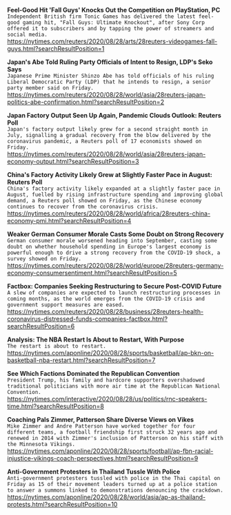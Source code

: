 **Feel-Good Hit 'Fall Guys' Knocks Out the Competition on PlayStation, PC**\
`Independent British firm Tonic Games has delivered the latest feel-good gaming hit, "Fall Guys: Ultimate Knockout", after Sony Corp offered it to subscribers and by tapping the power of streamers and social media.`\
https://nytimes.com/reuters/2020/08/28/arts/28reuters-videogames-fall-guys.html?searchResultPosition=1

**Japan's Abe Told Ruling Party Officials of Intent to Resign, LDP's Seko Says**\
`Japanese Prime Minister Shinzo Abe has told officials of his ruling Liberal Democratic Party (LDP) that he intends to resign, a senior party member said on Friday.`\
https://nytimes.com/reuters/2020/08/28/world/asia/28reuters-japan-politics-abe-confirmation.html?searchResultPosition=2

**Japan Factory Output Seen Up Again, Pandemic Clouds Outlook: Reuters Poll**\
`Japan's factory output likely grew for a second straight month in July, signalling a gradual recovery from the blow delivered by the coronavirus pandemic, a Reuters poll of 17 economists showed on Friday.`\
https://nytimes.com/reuters/2020/08/28/world/asia/28reuters-japan-economy-output.html?searchResultPosition=3

**China's Factory Activity Likely Grew at Slightly Faster Pace in August: Reuters Poll**\
`China's factory activity likely expanded at a slightly faster pace in August, fuelled by rising infrastructure spending and improving global demand, a Reuters poll showed on Friday, as the Chinese economy continues to recover from the coronavirus crisis. `\
https://nytimes.com/reuters/2020/08/28/world/africa/28reuters-china-economy-pmi.html?searchResultPosition=4

**Weaker German Consumer Morale Casts Some Doubt on Strong Recovery**\
`German consumer morale worsened heading into September, casting some doubt on whether household spending in Europe's largest economy is powerful enough to drive a strong recovery from the COVID-19 shock, a survey showed on Friday.`\
https://nytimes.com/reuters/2020/08/28/world/europe/28reuters-germany-economy-consumersentiment.html?searchResultPosition=5

**Factbox: Companies Seeking Restructuring to Secure Post-COVID Future**\
`A slew of companies are expected to launch restructuring processes in coming months, as the world emerges from the COVID-19 crisis and government support measures are eased.`\
https://nytimes.com/reuters/2020/08/28/business/28reuters-health-coronavirus-distressed-funds-companies-factbox.html?searchResultPosition=6

**Analysis: The NBA Restart Is About to Restart, With Purpose**\
`The restart is about to restart.`\
https://nytimes.com/aponline/2020/08/28/sports/basketball/ap-bkn-on-basketball-nba-restart.html?searchResultPosition=7

**See Which Factions Dominated the Republican Convention**\
`President Trump, his family and hardcore supporters overshadowed traditional politicians with more air time at the Republican National Convention.`\
https://nytimes.com/interactive/2020/08/28/us/politics/rnc-speakers-time.html?searchResultPosition=8

**Coaching Pals Zimmer, Patterson Share Diverse Views on Vikes**\
`Mike Zimmer and Andre Patterson have worked together for four different teams, a football friendship first struck 32 years ago and renewed in 2014 with Zimmer's inclusion of Patterson on his staff with the Minnesota Vikings.`\
https://nytimes.com/aponline/2020/08/28/sports/football/ap-fbn-racial-injustice-vikings-coach-perspectives.html?searchResultPosition=9

**Anti-Government Protesters in Thailand Tussle With Police**\
`Anti-government protesters tussled with police in the Thai capital on Friday as 15 of their movement leaders turned up at a police station to answer a summons linked to demonstrations denouncing the crackdown. `\
https://nytimes.com/aponline/2020/08/28/world/asia/ap-as-thailand-protests.html?searchResultPosition=10

